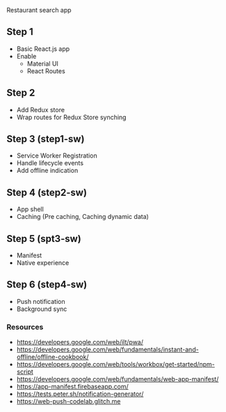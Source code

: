 Restaurant search app

## Step 1
- Basic React.js app
- Enable
	- Material UI
	- React Routes

## Step 2
- Add Redux store
- Wrap routes for Redux Store synching

## Step 3 (step1-sw)
- Service Worker Registration
- Handle lifecycle events
- Add offline indication

## Step 4 (step2-sw)
- App shell
- Caching (Pre caching, Caching dynamic data)

## Step 5 (spt3-sw)
- Manifest
- Native experience

## Step 6 (step4-sw)
- Push notification
- Background sync

### Resources
- https://developers.google.com/web/ilt/pwa/
- https://developers.google.com/web/fundamentals/instant-and-offline/offline-cookbook/
- https://developers.google.com/web/tools/workbox/get-started/npm-script
- https://developers.google.com/web/fundamentals/web-app-manifest/
- https://app-manifest.firebaseapp.com/
- https://tests.peter.sh/notification-generator/
- https://web-push-codelab.glitch.me